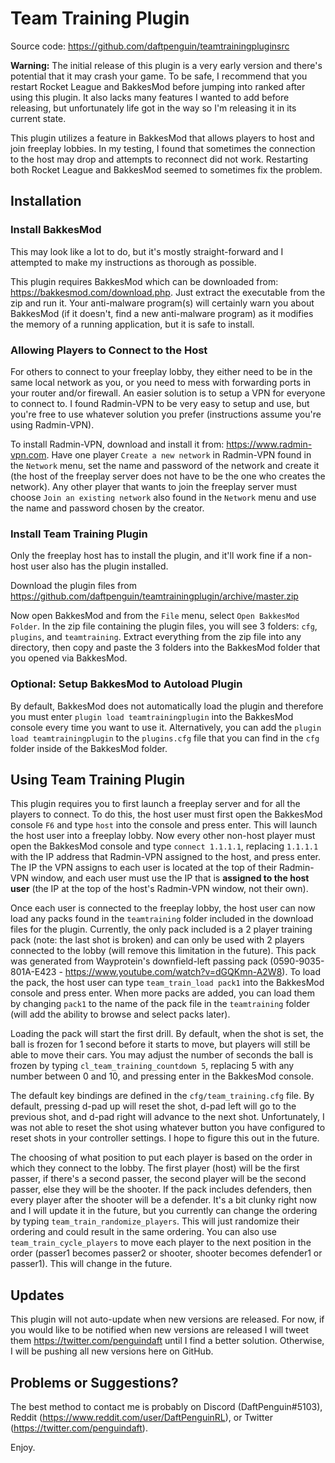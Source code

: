 # Team Training Plugin

Source code: https://github.com/daftpenguin/teamtrainingpluginsrc

**Warning:** The initial release of this plugin is a very early version and there's potential that it may crash your game. To be safe, I recommend that you restart Rocket League and BakkesMod before jumping into ranked after using this plugin. It also lacks many features I wanted to add before releasing, but unfortunately life got in the way so I'm releasing it in its current state.

This plugin utilizes a feature in BakkesMod that allows players to host and join freeplay lobbies. In my testing, I found that sometimes the connection to the host may drop and attempts to reconnect did not work. Restarting both Rocket League and BakkesMod seemed to sometimes fix the problem.

## Installation

### Install BakkesMod

This may look like a lot to do, but it's mostly straight-forward and I attempted to make my instructions as thorough as possible.

This plugin requires BakkesMod which can be downloaded from: https://bakkesmod.com/download.php. Just extract the executable from the zip and run it. Your anti-malware program(s) will certainly warn you about BakkesMod (if it doesn't, find a new anti-malware program) as it modifies the memory of a running application, but it is safe to install.

### Allowing Players to Connect to the Host

For others to connect to your freeplay lobby, they either need to be in the same local network as you, or you need to mess with forwarding ports in your router and/or firewall. An easier solution is to setup a VPN for everyone to connect to. I found Radmin-VPN to be very easy to setup and use, but you're free to use whatever solution you prefer (instructions assume you're using Radmin-VPN).

To install Radmin-VPN, download and install it from: https://www.radmin-vpn.com. Have one player `Create a new network` in Radmin-VPN found in the `Network` menu, set the name and password of the network and create it (the host of the freeplay server does not have to be the one who creates the network). Any other player that wants to join the freeplay server must choose `Join an existing network` also found in the `Network` menu and use the name and password chosen by the creator.

### Install Team Training Plugin

Only the freeplay host has to install the plugin, and it'll work fine if a non-host user also has the plugin installed.

Download the plugin files from https://github.com/daftpenguin/teamtrainingplugin/archive/master.zip

Now open BakkesMod and from the `File` menu, select `Open BakkesMod Folder`. In the zip file containing the plugin files, you will see 3 folders: `cfg`, `plugins`, and `teamtraining`. Extract everything from the zip file into any directory, then copy and paste the 3 folders into the BakkesMod folder that you opened via BakkesMod.

### Optional: Setup BakkesMod to Autoload Plugin

By default, BakkesMod does not automatically load the plugin and therefore you must enter `plugin load teamtrainingplugin` into the BakkesMod console every time you want to use it. Alternatively, you can add the `plugin load teamtrainingplugin` to the `plugins.cfg` file that you can find in the `cfg` folder inside of the BakkesMod folder.

## Using Team Training Plugin

This plugin requires you to first launch a freeplay server and for all the players to connect. To do this, the host user must first open the BakkesMod console `F6` and type `host` into the console and press enter. This will launch the host user into a freeplay lobby. Now every other non-host player must open the BakkesMod console and type `connect 1.1.1.1`, replacing `1.1.1.1` with the IP address that Radmin-VPN assigned to the host, and press enter. The IP the VPN assigns to each user is located at the top of their Radmin-VPN window, and each user must use the IP that is **assigned to the host user** (the IP at the top of the host's Radmin-VPN window, not their own).

Once each user is connected to the freeplay lobby, the host user can now load any packs found in the `teamtraining` folder included in the download files for the plugin. Currently, the only pack included is a 2 player training pack (note: the last shot is broken) and can only be used with 2 players connected to the lobby (will remove this limitation in the future). This pack was generated from Wayprotein's downfield-left passing pack (0590-9035-801A-E423 - https://www.youtube.com/watch?v=dGQKmn-A2W8). To load the pack, the host user can type `team_train_load pack1` into the BakkesMod console and press enter. When more packs are added, you can load them by changing `pack1` to the name of the pack file in the `teamtraining` folder (will add the ability to browse and select packs later).

Loading the pack will start the first drill. By default, when the shot is set, the ball is frozen for 1 second before it starts to move, but players will still be able to move their cars. You may adjust the number of seconds the ball is frozen by typing `cl_team_training_countdown 5`, replacing 5 with any number between 0 and 10, and pressing enter in the BakkesMod console.

The default key bindings are defined in the `cfg/team_training.cfg` file. By default, pressing d-pad up will reset the shot, d-pad left will go to the previous shot, and d-pad right will advance to the next shot. Unfortunately, I was not able to reset the shot using whatever button you have configured to reset shots in your controller settings. I hope to figure this out in the future.

The choosing of what position to put each player is based on the order in which they connect to the lobby. The first player (host) will be the first passer, if there's a second passer, the second player will be the second passer, else they will be the shooter. If the pack includes defenders, then every player after the shooter will be a defender. It's a bit clunky right now and I will update it in the future, but you currently can change the ordering by typing `team_train_randomize_players`. This will just randomize their ordering and could result in the same ordering. You can also use `team_train_cycle_players` to move each player to the next position in the order (passer1 becomes passer2 or shooter, shooter becomes defender1 or passer1). This will change in the future.

## Updates

This plugin will not auto-update when new versions are released. For now, if you would like to be notified when new versions are released I will tweet them https://twitter.com/penguindaft until I find a better solution. Otherwise, I will be pushing all new versions here on GitHub.

## Problems or Suggestions?

The best method to contact me is probably on Discord (DaftPenguin#5103), Reddit (https://www.reddit.com/user/DaftPenguinRL), or Twitter (https://twitter.com/penguindaft).

Enjoy.
